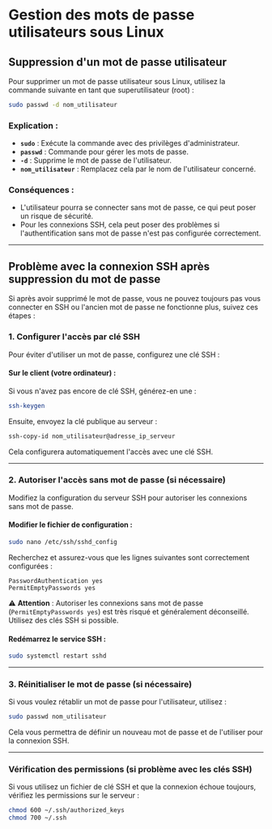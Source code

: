 # Gestion des mots de passe utilisateurs sous Linux

## Suppression d'un mot de passe utilisateur
Pour supprimer un mot de passe utilisateur sous Linux, utilisez la commande suivante en tant que superutilisateur (root) :

```bash
sudo passwd -d nom_utilisateur
```

### Explication :
- **`sudo`** : Exécute la commande avec des privilèges d'administrateur.
- **`passwd`** : Commande pour gérer les mots de passe.
- **`-d`** : Supprime le mot de passe de l'utilisateur.
- **`nom_utilisateur`** : Remplacez cela par le nom de l'utilisateur concerné.

### Conséquences :
- L'utilisateur pourra se connecter sans mot de passe, ce qui peut poser un risque de sécurité.
- Pour les connexions SSH, cela peut poser des problèmes si l'authentification sans mot de passe n'est pas configurée correctement.

---

## Problème avec la connexion SSH après suppression du mot de passe
Si après avoir supprimé le mot de passe, vous ne pouvez toujours pas vous connecter en SSH ou l'ancien mot de passe ne fonctionne plus, suivez ces étapes :

### 1. Configurer l'accès par clé SSH
Pour éviter d'utiliser un mot de passe, configurez une clé SSH :

#### Sur le client (votre ordinateur) :
Si vous n'avez pas encore de clé SSH, générez-en une :
```bash
ssh-keygen
```
Ensuite, envoyez la clé publique au serveur :
```bash
ssh-copy-id nom_utilisateur@adresse_ip_serveur
```
Cela configurera automatiquement l'accès avec une clé SSH.

---

### 2. Autoriser l'accès sans mot de passe (si nécessaire)
Modifiez la configuration du serveur SSH pour autoriser les connexions sans mot de passe.

#### Modifier le fichier de configuration :
```bash
sudo nano /etc/ssh/sshd_config
```
Recherchez et assurez-vous que les lignes suivantes sont correctement configurées :
```
PasswordAuthentication yes
PermitEmptyPasswords yes
```
⚠️ **Attention** : Autoriser les connexions sans mot de passe (`PermitEmptyPasswords yes`) est très risqué et généralement déconseillé. Utilisez des clés SSH si possible.

#### Redémarrez le service SSH :
```bash
sudo systemctl restart sshd
```

---

### 3. Réinitialiser le mot de passe (si nécessaire)
Si vous voulez rétablir un mot de passe pour l'utilisateur, utilisez :
```bash
sudo passwd nom_utilisateur
```
Cela vous permettra de définir un nouveau mot de passe et de l'utiliser pour la connexion SSH.

---

### Vérification des permissions (si problème avec les clés SSH)
Si vous utilisez un fichier de clé SSH et que la connexion échoue toujours, vérifiez les permissions sur le serveur :
```bash
chmod 600 ~/.ssh/authorized_keys
chmod 700 ~/.ssh
```
